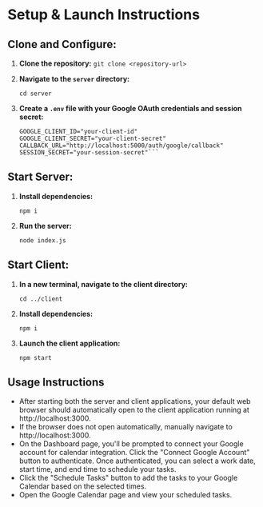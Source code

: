 # Setup & Launch Instructions

## Clone and Configure:
1. **Clone the repository:** `git clone <repository-url>`
2. **Navigate to the `server` directory:** 

    `cd server`

3. **Create a `.env` file with your Google OAuth credentials and session secret:**

    ```plaintext
    GOOGLE_CLIENT_ID="your-client-id"
    GOOGLE_CLIENT_SECRET="your-client-secret"
    CALLBACK_URL="http://localhost:5000/auth/google/callback"
    SESSION_SECRET="your-session-secret"```
## Start Server:

1. **Install dependencies:**
    
    `npm i`
2. **Run the server:**

    `node index.js`

## Start Client:
1. **In a new terminal, navigate to the client directory:**

    `cd ../client`

2. **Install dependencies:**

    `npm i`

3. **Launch the client application:**

    `npm start`



## Usage Instructions

- After starting both the server and client applications, your default web browser should automatically open to the client application running at http://localhost:3000.
- If the browser does not open automatically, manually navigate to http://localhost:3000.
- On the Dashboard page, you'll be prompted to connect your Google account for calendar integration. Click the "Connect Google Account" button to authenticate.
Once authenticated, you can select a work date, start time, and end time to schedule your tasks.
- Click the "Schedule Tasks" button to add the tasks to your Google Calendar based on the selected times.
- Open the Google Calendar page and view your scheduled tasks.